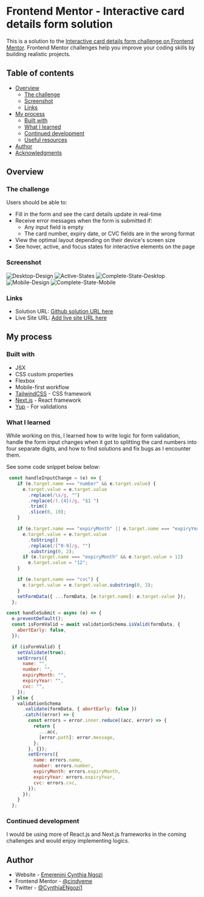 # Frontend Mentor - Interactive card details form solution

This is a solution to the [Interactive card details form challenge on Frontend Mentor](https://www.frontendmentor.io/challenges/interactive-card-details-form-XpS8cKZDWw). Frontend Mentor challenges help you improve your coding skills by building realistic projects. 

## Table of contents

- [Overview](#overview)
  - [The challenge](#the-challenge)
  - [Screenshot](#screenshot)
  - [Links](#links)
- [My process](#my-process)
  - [Built with](#built-with)
  - [What I learned](#what-i-learned)
  - [Continued development](#continued-development)
  - [Useful resources](#useful-resources)
- [Author](#author)
- [Acknowledgments](#acknowledgments)

## Overview

### The challenge

Users should be able to:

- Fill in the form and see the card details update in real-time
- Receive error messages when the form is submitted if:
  - Any input field is empty
  - The card number, expiry date, or CVC fields are in the wrong format
- View the optimal layout depending on their device's screen size
- See hover, active, and focus states for interactive elements on the page

### Screenshot

![Desktop-Design](./screenshots/desktop-details.jfif)
![Active-States](./screenshots/active-state.jfif)
![Complete-State-Desktop](./screenshots/complete-state-desktop.jfif)
![Mobile-Design](./screenshots/desktop-design.jfif)
![Complete-State-Mobile](./screenshots/mobile-complete.JPG)

### Links

- Solution URL: [Github solution URL here](https://github.com/cindyeme/interactive-card-details-form)
- Live Site URL: [Add live site URL here](https://your-live-site-url.com)

## My process

### Built with

- JSX
- CSS custom properties
- Flexbox
- Mobile-first workflow
- [TailwindCSS](https://tailwindcss.com/) - CSS framework
- [Next.js](https://nextjs.org/) - React framework
- [Yup](https://github.com/jquense/yup) - For validations

### What I learned

While working on this, I learned how to write logic for form validation, handle the form input changes when it got to splitting the card numbers into four separate digits, and how to find solutions and fix bugs as I encounter them.


See some code snippet below below:

```js
 const handleInputChange = (e) => {
    if (e.target.name === "number" && e.target.value) {
      e.target.value = e.target.value
        .replace(/\s/g, "")
        .replace(/(.{4})/g, "$1 ")
        .trim()
        .slice(0, 19);
    }

    if (e.target.name === "expiryMonth" || e.target.name === "expiryYear") {
      e.target.value = e.target.value
        .toString()
        .replace(/[^0-9]/g, "")
        .substring(0, 2);
      if (e.target.name === "expiryMonth" && e.target.value > 12)
        e.target.value = "12";
    }

    if (e.target.name === "cvc") {
      e.target.value = e.target.value.substring(0, 3);
    }
    setFormData({ ...formData, [e.target.name]: e.target.value });
  };
```

```js
const handleSubmit = async (e) => {
  e.preventDefault();
  const isFormValid = await validationSchema.isValid(formData, {
    abortEarly: false,
  });

  if (isFormValid) {
    setValidate(true);
    setErrors({
      name: "",
      number: "",
      expiryMonth: "",
      expiryYear: "",
      cvc: "",
    });
  } else {
    validationSchema
      .validate(formData, { abortEarly: false })
      .catch((error) => {
        const errors = error.inner.reduce((acc, error) => {
          return {
            ...acc,
            [error.path]: error.message,
          };
        }, {});
        setErrors({
          name: errors.name,
          number: errors.number,
          expiryMonth: errors.expiryMonth,
          expiryYear: errors.expiryYear,
          cvc: errors.cvc,
        });
      });
    }
  };
```

### Continued development

I would be using more of React.js and Next.js frameworks in the coming challenges and would enjoy implementing logics.

## Author

- Website - [Emerenini Cynthia Ngozi](emereninicynthiangozi.herokuapp.com)
- Frontend Mentor - [@cindyeme](https://www.frontendmentor.io/profile/cindyeme)
- Twitter - [@CynthiaENgozi1](https://www.twitter.com/cynthiaengozi1)
